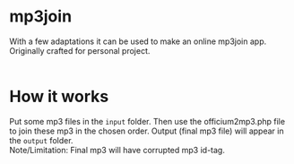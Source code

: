 mp3join
=======

With a few adaptations it can be used to make an online mp3join app. Originally crafted for personal project.<br>
<br>
# How it works
Put some mp3 files in the <code>input</code> folder. Then use the officium2mp3.php file to join these mp3 in the 
chosen order. Output (final mp3 file) will appear in the <code>output</code> folder.<br>
Note/Limitation: Final mp3 will have corrupted mp3 id-tag.
